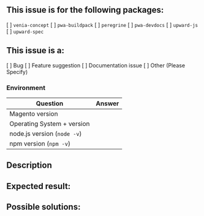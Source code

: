 <!-- (REQUIRED) What is the nature of this issue? -->

## This issue is for the following packages:

[ ] `venia-concept`
[ ] `pwa-buildpack`
[ ] `peregrine`
[ ] `pwa-devdocs`
[ ] `upward-js`
[ ] `upward-spec`

## This issue is a:

[ ] Bug
[ ] Feature suggestion
[ ] Documentation issue
[ ] Other (Please Specify)

### Environment

| Question                    |    Answer     |
| --------------------------- | :-----------: |
| Magento version             | <!--Answer--> |
| Operating System + version  | <!--Answer--> |
| node.js version (`node -v`) | <!--Answer--> |
| npm version (`npm -v`)      | <!--Answer--> |

## Description

<!-- (REQUIRED) Describe the issue with as much detail as possible -->

## Expected result:

<!-- (REQUIRED) When this issue is resolved, what is the expected result/behavior? -->

## Possible solutions:

<!-- (OPTIONAL) What would a solution for this issue look like? -->

<!--
Thank you for taking the time to report this issue!
GitHub Issues should only be created for problems/topics related to this project's codebase.

Before submitting this issue, please make sure you are complying with our Code of Conduct:
https://github.com/magento-research/pwa-studio/blob/develop/.github/CODE_OF_CONDUCT.md

Issues that do not comply with our Code of Conduct or do not contain enough information may be closed at the maintainers' discretion.

Feel free to remove this section before creating this issue.
-->
